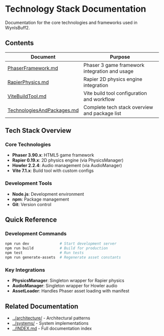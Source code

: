 # Technology Stack Documentation

Documentation for the core technologies and frameworks used in WynIsBuff2.

## Contents

| Document | Purpose |
|----------|---------|
| [PhaserFramework.md](./PhaserFramework.md) | Phaser 3 game framework integration and usage |
| [RapierPhysics.md](./RapierPhysics.md) | Rapier 2D physics engine integration |
| [ViteBuildTool.md](./ViteBuildTool.md) | Vite build tool configuration and workflow |
| [TechnologiesAndPackages.md](./TechnologiesAndPackages.md) | Complete tech stack overview and package list |

## Tech Stack Overview

### Core Technologies

- **Phaser 3.90.x**: HTML5 game framework
- **Rapier 0.19.x**: 2D physics engine (via PhysicsManager)
- **Howler 2.2.4**: Audio management (via AudioManager)
- **Vite 7.1.x**: Build tool with custom configs

### Development Tools

- **Node.js**: Development environment
- **npm**: Package management
- **Git**: Version control

## Quick Reference

### Development Commands

```bash
npm run dev              # Start development server
npm run build            # Build for production
npm test                 # Run tests
npm run generate-assets  # Regenerate asset constants
```

### Key Integrations

- **PhysicsManager**: Singleton wrapper for Rapier physics
- **AudioManager**: Singleton wrapper for Howler audio
- **AssetLoader**: Handles Phaser asset loading with manifest

## Related Documentation

- [../architecture/](../architecture/) - Architectural patterns
- [../systems/](../systems/) - System implementations
- [../INDEX.md](../INDEX.md) - Full documentation index
